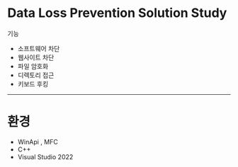 # Data Loss Prevention Solution Study
 기능
* 소프트웨어 차단
* 웹사이트 차단
* 파일 암호화
* 디렉토리 접근
* 키보드 후킹
---

# 환경
* WinApi , MFC
* C++
* Visual Studio 2022
